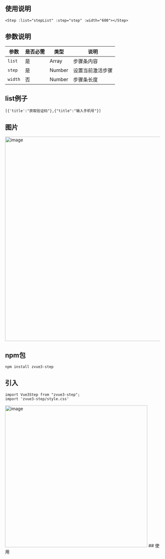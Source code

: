 ## 使用说明
```
<Step :list="stepList" :step="step" :width="600"></Step>
```

## 参数说明

 参数  |  是否必需   |  类型  |   说明
 ---- | ---------- | ------  |   ----
 `list` | 是        | Array   |  步骤条内容
 `step` | 是       | Number |  设置当前激活步骤
 `width`  | 否  |  Number  | 步骤条长度

 ## list例子
```
[{'title':"获取验证码"},{"title":"输入手机号"}]
```

## 图片
<img width="667" alt="image" src="https://github.com/xiao-zhang-923/step/assets/20633544/c9726b53-72c6-41a5-a163-f25e9cc6238f">


## npm包
```
npm install zvue3-step
```
## 引入
```
import Vue3Step from "zvue3-step";
import 'zvue3-step/style.css'
```
<img width="463" alt="image" src="https://github.com/xiao-zhang-923/step/assets/20633544/56ce0cfb-2853-40f8-ad1c-daceaa7c621c">
## 使用
